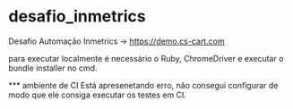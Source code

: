 # desafio_inmetrics
Desafio Automação Inmetrics -> https://demo.cs-cart.com


para executar localmente é necessário o Ruby, ChromeDriver e executar o bundle installer no cmd.


*** ambiente de CI
Está apresenetando erro, não consegui configurar de modo que ele consiga executar os testes em CI. 

